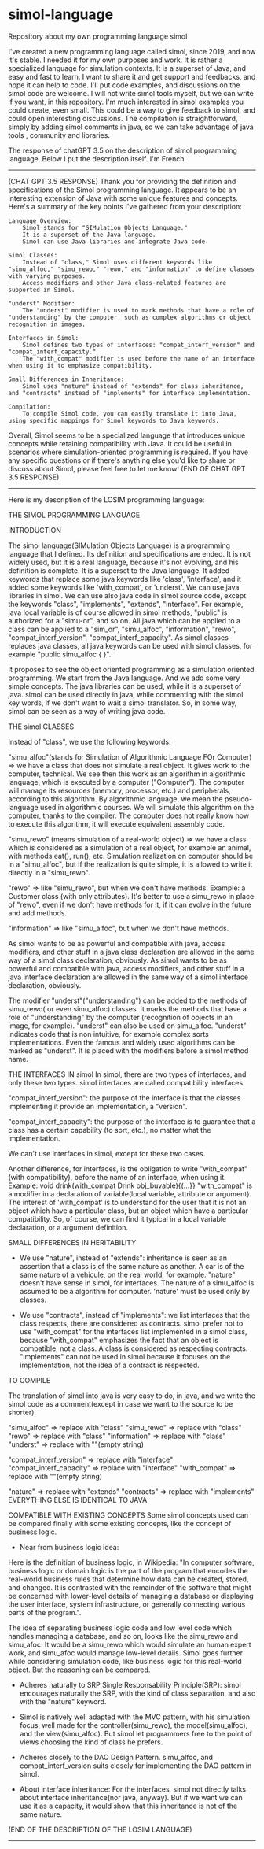 # simol-language
Repository about my own programming language simol

I've created a new programming language called simol, since 2019, and now it's stable. I needed it for my own purposes and work. It is rather a specialized language for simulation contexts. It is a superset of Java, and easy and fast to learn.
I want to share it and get support and feedbacks, and hope it can help to code. I'll put code examples, and discussions on the simol code are welcome. I will not write simol tools myself, but we can write if you want, in this repository. I'm much interested in simol examples you could create, even small. This could be a way to give feedback to simol, and could open interesting discussions.
The compilation is straightforward, simply by adding simol comments in java, so we can take advantage of java tools , community and libraries.

The response of chatGPT 3.5 on the description of simol programming language. Below I put the description itself.
I'm French.
****************************************************************************************************************
(CHAT GPT 3.5 RESPONSE)
Thank you for providing the definition and specifications of the Simol programming language. It appears to be an interesting extension of Java with some unique features and concepts. Here's a summary of the key points I've gathered from your description:

    Language Overview:
        Simol stands for "SIMulation Objects Language."
        It is a superset of the Java language.
        Simol can use Java libraries and integrate Java code.

    Simol Classes:
        Instead of "class," Simol uses different keywords like "simu_alfoc," "simu_rewo," "rewo," and "information" to define classes with varying purposes.
        Access modifiers and other Java class-related features are supported in Simol.

    "underst" Modifier:
        The "underst" modifier is used to mark methods that have a role of "understanding" by the computer, such as complex algorithms or object recognition in images.

    Interfaces in Simol:
        Simol defines two types of interfaces: "compat_interf_version" and "compat_interf_capacity."
        The "with_compat" modifier is used before the name of an interface when using it to emphasize compatibility.

    Small Differences in Inheritance:
        Simol uses "nature" instead of "extends" for class inheritance, and "contracts" instead of "implements" for interface implementation.

    Compilation:
        To compile Simol code, you can easily translate it into Java, using specific mappings for Simol keywords to Java keywords.

Overall, Simol seems to be a specialized language that introduces unique concepts while retaining compatibility with Java. It could be useful in scenarios where simulation-oriented programming is required. If you have any specific questions or if there's anything else you'd like to share or discuss about Simol, please feel free to let me know!
(END OF CHAT GPT 3.5 RESPONSE)
****************************************************************************************************************
Here is my description of the LOSIM programming language:

THE SIMOL PROGRAMMING LANGUAGE

INTRODUCTION

The simol language(SIMulation Objects Language) is a programming language that I defined. Its definition and specifications are ended.
It is not widely used, but it is a real language, because it's not evolving, and his definition is complete.
It is a superset to the Java language. It added keywords that replace some java keywords like 'class', 'interface',
and it added some keywords like 'with_compat', or 'underst'.
We can use java libraries in simol. We can use also java code in simol source code, except the keywords "class", "implements", "extends", "interface".
For example, java local variable is of course allowed in simol methods, "public" is authorized for a "simu-or", and so on.
All java which can be applied to a class can be applied to a "sim_or", "simu_alfoc", "information", "rewo", "compat_interf_version", "compat_interf_capacity".
As simol classes replaces java classes, all java keywords can be used with simol classes, for example "public simu_alfoc { }".

It proposes to see the object oriented programming as a simulation oriented programming.
We start from the Java language. And we add some very simple concepts. The java libraries can be used, while it is a superset of java.
simol can be used directly in java, while commenting with the simol key words, if we don't want to wait a simol translator. So, in some way, simol can be seen as a way of writing java code.

THE simol CLASSES

Instead of "class", we use the following keywords:

"simu_alfoc"(stands for Simulation of Algorithmic Language FOr Computer) => we have a class that does not simulate a real object. It gives work to the computer, technical. We see then this work as an algorithm in algorithmic language, which is executed by a computer ("Computer"). The computer will manage its resources (memory, processor, etc.) and peripherals, according to this algorithm. By algorithmic language, we mean the pseudo-language used in algorithmic courses. We will simulate this algorithm on the computer, thanks to the compiler. The computer does not really know how to execute this algorithm, it will execute equivalent assembly code.

"simu_rewo" (means simulation of a real-world object) => we have a class which is considered as a simulation of a real object, for example an animal, with methods eat(), run(), etc.
	Simulation realization on computer should be in a "simu_alfoc", but if the realization is quite simple, it is allowed to write it directly in a "simu_rewo".

"rewo" => like "simu_rewo", but when we don't have methods. Example: a Customer class (with only attributes).
	It's better to use a simu_rewo in place of "rewo", even if we don't have methods for it, if it can evolve in the future and add methods.

"information" => like "simu_alfoc", but when we don't have methods.

As simol wants to be as powerful and compatible with java, access modifiers, and other stuff in a java class declaration are allowed in the same way of a simol class declaration, obviously.
As simol wants to be as powerful and compatible with java, access modifiers, and other stuff in a java interface declaration are allowed in the same way of a simol interface declaration, obviously.


The modifier "underst"("understanding") can be added to the methods of simu_rewo( or even simu_alfoc) classes. It marks the methods that have a role of "understanding" by the computer (recognition of objects in an image, for example). "underst" can also be used on simu_alfoc.
	"underst" indicates code that is non intuitive, for example complex sorts implementations. Even the famous and widely used algorithms can be marked as "underst".
	It is placed with the modifiers before a simol method name.

THE INTERFACES IN simol
In simol, there are two types of interfaces, and only these two types. simol interfaces are called compatibility interfaces.

"compat_interf_version": the purpose of the interface is that the classes implementing it provide an implementation, a "version".

"compat_interf_capacity": the purpose of the interface is to guarantee that a class has a certain capability (to sort, etc.), no matter what the implementation.

We can't use interfaces in simol, except for these two cases.

Another difference, for interfaces, is the obligation to write "with_compat" (with compatibility), before the name of an interface, when using it.
Example: void drink(with_compat Drink obj_buvable){(...}}
"with_compat" is a modifier in a declaration of variable(local variable, attribute or argument).
The interest of 'with_compat' is to understand for the user that it is not an object which have a particular class, but an object which have a particular compatibility.
So, of course, we can find it typical in a local variable declaration, or a argument definition.

SMALL DIFFERENCES IN HERITABILITY

- We use "nature", instead of "extends": inheritance is seen as an assertion that a class is of the same nature as another.
A car is of the same nature of a vehicule, on the real world, for example. "nature" doesn't have sense in simol, for interfaces.
	The nature of a simu_alfoc is assumed to be a algorithm for computer. 'nature' must be used only by classes.
	
- We use "contracts", instead of "implements": we list interfaces that the class respects, there are considered as contracts.
simol prefer not to use "with_compat" for the interfaces list implemented in a simol class, because "with_compat" emphasizes  the fact
that an object is compatible, not a class. A class is considered as respecting contracts. "implements" can not be used in simol because
it focuses on the implementation, not the idea of a contract is respected.

TO COMPILE

The translation of simol into java is very easy to do, in java, and we write the simol code as a comment(except in case we want to the source to be shorter).

"simu_alfoc" => replace with "class"
"simu_rewo" => replace with "class"
"rewo" => replace with "class"
"information" => replace with "class"
"underst" => replace with ""(empty string)

"compat_interf_version" => replace with "interface"
"compat_interf_capacity" => replace with "interface"
"with_compat" => replace with ""(empty string)

"nature" => replace with "extends"
"contracts" => replace with "implements"
EVERYTHING ELSE IS IDENTICAL TO JAVA

COMPATIBLE WITH EXISTING CONCEPTS
Some simol concepts used can be compared finally with some existing concepts, like the concept of business logic.

* Near from business logic idea:

Here is the definition of business logic, in Wikipedia:
"In computer software, business logic or domain logic is the part of the program that encodes the real-world business rules that determine how data can be created, stored, and changed. It is contrasted with the remainder of the software that might be concerned with lower-level details of managing a database or displaying the user interface, system infrastructure, or generally connecting various parts of the program.".

The idea of separating business logic code and low level code which handles managing a database, and so on, looks like the simu_rewo and simu_afoc. It would be a simu_rewo which would simulate an human expert work, and simu_afoc would manage low-level details.
Simol goes further while considering simulation code, like business logic for this real-world object. But the reasoning can be compared.

* Adheres naturally to SRP
Single Responsability Principle(SRP): simol encourages naturally the SRP, with the kind of class separation, and also with the "nature" keyword.

* Simol is natively well adapted with the MVC pattern, with his simulation focus, well made for the controller(simu_rewo), the model(simu_alfoc), and the view(simu_alfoc). But simol let programmers free to the point of views choosing the kind of class he prefers.

* Adheres closely to the DAO Design Pattern. simu_alfoc, and compat_interf_version suits closely for implementing the DAO pattern in simol.

* About interface inheritance:
For the interfaces, simol not directly talks about interface inheritance(nor java, anyway). But if we want we can use it as a capacity, it would show that this inheritance is not of the same nature.

(END OF THE DESCRIPTION OF THE LOSIM LANGUAGE)
********************************************************************************
